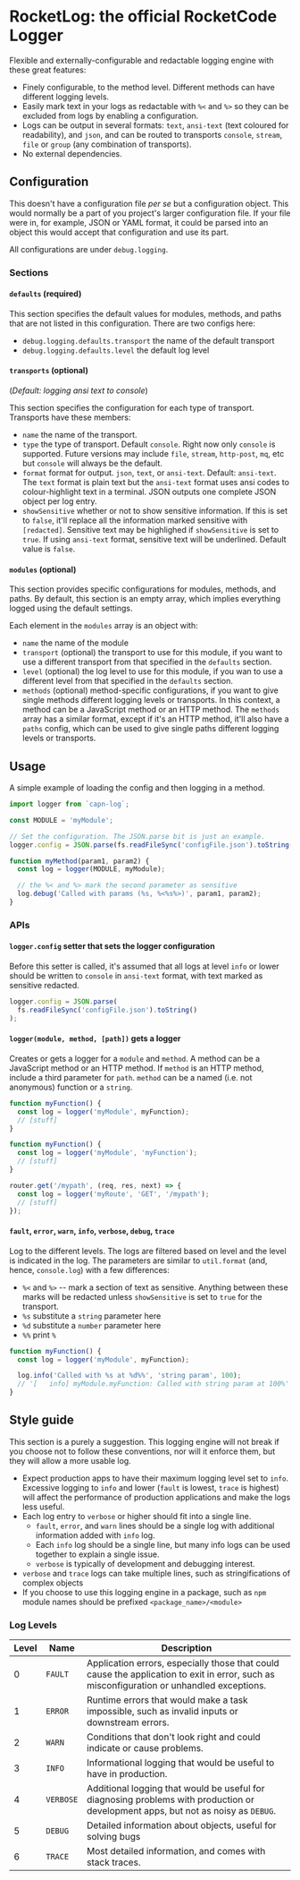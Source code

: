 # RocketLog: the official RocketCode Logger

Flexible and externally-configurable and redactable logging engine with these great features:

- Finely configurable, to the method level. Different methods can have different logging levels.
- Easily mark text in your logs as redactable with `%<` and `%>` so they can be excluded from logs by enabling a configuration.
- Logs can be output in several formats: `text`, `ansi-text` (text coloured for readability), and `json`, and can be routed to transports `console`, `stream`, `file` or `group` (any combination of transports).
- No external dependencies.

## Configuration

This doesn't have a configuration file _per se_ but a configuration object. This would normally be a part of you project's larger configuration file. If your file were in, for example, JSON or YAML format, it could be parsed into an object this would accept that configuration and use its part.

All configurations are under `debug.logging`.

### Sections

#### `defaults` (required)

This section specifies the default values for modules, methods, and paths that are not listed in this configuration. There are two configs here:

- `debug.logging.defaults.transport` the name of the default transport
- `debug.logging.defaults.level` the default log level

#### `transports` (optional)

(_Default: logging ansi text to console_)

This section specifies the configuration for each type of transport. Transports have these members:

- `name` the name of the transport.
- `type` the type of transport. Default `console`. Right now only `console` is supported. Future versions may include `file`, `stream`, `http-post`, `mq`, etc but `console` will always be the default.
- `format` format for output. `json`, `text`, or `ansi-text`. Default: `ansi-text`. The `text` format is plain text but the `ansi-text` format uses ansi codes to colour-highlight text in a terminal. JSON outputs one complete JSON object per log entry.
- `showSensitive` whether or not to show sensitive information. If this is set to `false`, it'll replace all the information marked sensitive with `[redacted]`. Sensitive text may be highlighed if `showSensitive` is set to `true`. If using `ansi-text` format, sensitive text will be underlined. Default value is `false`.

#### `modules` (optional)

This section provides specific configurations for modules, methods, and paths. By default, this section is an empty array, which implies everything logged using the default settings.

Each element in the `modules` array is an object with:

- `name` the name of the module
- `transport` (optional) the transport to use for this module, if you want to use a different transport from that specified in the `defaults` section.
- `level` (optional) the log level to use for this module, if you wan to use a different level from that specified in the `defaults` section.
- `methods` (optional) method-specific configurations, if you want to give single methods different logging levels or transports. In this context, a method can be a JavaScript method or an HTTP method. The `methods` array has a similar format, except if it's an HTTP method, it'll also have a `paths` config, which can be used to give single paths different logging levels or transports.

## Usage

A simple example of loading the config and then logging in a method.

```javascript
import logger from `capn-log`;

const MODULE = 'myModule';

// Set the configuration. The JSON.parse bit is just an example.
logger.config = JSON.parse(fs.readFileSync('configFile.json').toString());

function myMethod(param1, param2) {
  const log = logger(MODULE, myModule);

  // the %< and %> mark the second parameter as sensitive
  log.debug('Called with params (%s, %<%s%>)', param1, param2);
}
```

### APIs

#### `logger.config` setter that sets the logger configuration

Before this setter is called, it's assumed that all logs at level `info` or lower should be written to `console` in `ansi-text` format, with text marked as sensitive redacted.

```javascript
logger.config = JSON.parse(
  fs.readFileSync('configFile.json').toString()
);
```

#### `logger(module, method, [path])` gets a logger

Creates or gets a logger for a `module` and `method`. A method can be a JavaScript method or an HTTP method. If `method` is an HTTP method, include a third parameter for `path`. `method` can be a named (i.e. not anonymous) function or a `string`.

```javascript
function myFunction() {
  const log = logger('myModule', myFunction);
  // [stuff]
}

function myFunction() {
  const log = logger('myModule', 'myFunction');
  // [stuff]
}

router.get('/mypath', (req, res, next) => {
  const log = logger('myRoute', 'GET', '/mypath');
  // [stuff]
});
```

#### `fault`, `error`, `warn`, `info`, `verbose`, `debug`, `trace`

Log to the different levels. The logs are filtered based on level and the level is indicated in the log. The parameters are similar to `util.format` (and, hence, `console.log`) with a few differences:

- `%<` and `%>` -- mark a section of text as sensitive. Anything between these marks will be redacted unless `showSensitive` is set to `true` for the transport.
- `%s` substitute a `string` parameter here
- `%d` substitute a `number` parameter here
- `%%` print `%`

```javascript
function myFunction() {
  const log = logger('myModule', myFunction);

  log.info('Called with %s at %d%%', 'string param', 100);
  // '[   info] myModule.myFunction: Called with string param at 100%'
}
```

## Style guide

This section is a purely a suggestion. This logging engine will not break if you choose not to follow these conventions, nor will it enforce them, but they will allow a more usable log.

- Expect production apps to have their maximum logging level set to `info`. Excessive logging to `info` and lower (`fault` is lowest, `trace` is highest) will affect the performance of production applications and make the logs less useful.
- Each log entry to `verbose` or higher should fit into a single line.
  - `fault`, `error`, and `warn` lines should be a single log with additional information added with `info` log.
  - Each `info` log should be a single line, but many info logs can be used together to explain a single issue.
  - `verbose` is typically of development and debugging interest.
- `verbose` and `trace` logs can take multiple lines, such as stringifications of complex objects
- If you choose to use this logging engine in a package, such as `npm` module names should be prefixed `<package_name>/<module>`

### Log Levels

| Level | Name | Description
| --- | --- | ---
| 0 | `FAULT` | Application errors, especially those that could cause the application to exit in error, such as misconfiguration or unhandled exceptions.
| 1 | `ERROR` | Runtime errors that would make a task impossible, such as invalid inputs or downstream errors.
| 2 | `WARN` | Conditions that don't look right and could indicate or cause problems.
| 3 | `INFO` | Informational logging that would be useful to have in production.
| 4 | `VERBOSE` | Additional logging that would be useful for diagnosing problems with production or development apps, but not as noisy as `DEBUG`.
| 5 | `DEBUG` | Detailed information about objects, useful for solving bugs
| 6 | `TRACE` | Most detailed information, and comes with stack traces.
